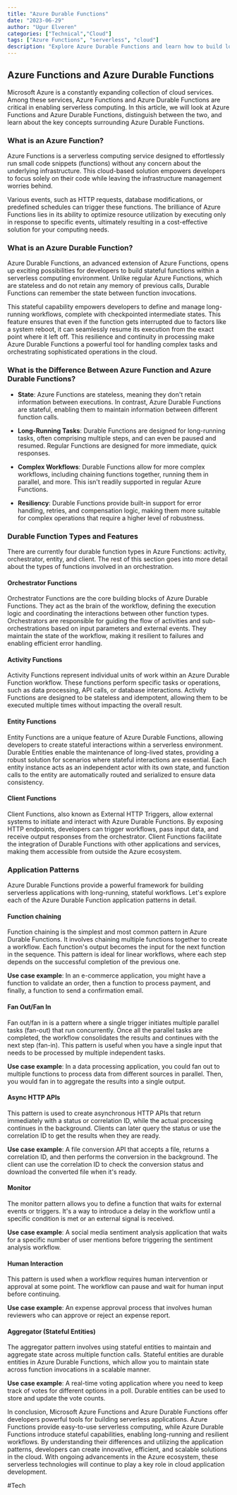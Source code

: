 ```yaml
---
title: "Azure Durable Functions"
date: "2023-06-29"
author: "Ugur Elveren"
categories: ["Technical","Cloud"]
tags: ["Azure Functions", "serverless", "cloud"]
description: "Explore Azure Durable Functions and learn how to build long-running workflows in a serverless computing environment."
---
```


## Azure Functions and Azure Durable Functions

Microsoft Azure is a constantly expanding collection of cloud services. Among these services, Azure Functions and Azure Durable Functions are critical in enabling serverless computing. In this article, we will look at Azure Functions and Azure Durable Functions, distinguish between the two, and learn about the key concepts surrounding Azure Durable Functions.

### What is an Azure Function?

Azure Functions is a serverless computing service designed to effortlessly run small code snippets (functions) without any concern about the underlying infrastructure. This cloud-based solution empowers developers to focus solely on their code while leaving the infrastructure management worries behind.

Various events, such as HTTP requests, database modifications, or predefined schedules can trigger these functions. The brilliance of Azure Functions lies in its ability to optimize resource utilization by executing only in response to specific events, ultimately resulting in a cost-effective solution for your computing needs.

### What is an Azure Durable Function?

Azure Durable Functions, an advanced extension of Azure Functions, opens up exciting possibilities for developers to build stateful functions within a serverless computing environment. Unlike regular Azure Functions, which are stateless and do not retain any memory of previous calls, Durable Functions can remember the state between function invocations.

This stateful capability empowers developers to define and manage long-running workflows, complete with checkpointed intermediate states. This feature ensures that even if the function gets interrupted due to factors like a system reboot, it can seamlessly resume its execution from the exact point where it left off. This resilience and continuity in processing make Azure Durable Functions a powerful tool for handling complex tasks and orchestrating sophisticated operations in the cloud.

### What is the Difference Between Azure Function and Azure Durable Functions?

- **State**: Azure Functions are stateless, meaning they don't retain information between executions. In contrast, Azure Durable Functions are stateful, enabling them to maintain information between different function calls.

- **Long-Running Tasks**: Durable Functions are designed for long-running tasks, often comprising multiple steps, and can even be paused and resumed. Regular Functions are designed for more immediate, quick responses.

- **Complex Workflows**: Durable Functions allow for more complex workflows, including chaining functions together, running them in parallel, and more. This isn't readily supported in regular Azure Functions.

- **Resiliency**: Durable Functions provide built-in support for error handling, retries, and compensation logic, making them more suitable for complex operations that require a higher level of robustness.

### Durable Function Types and Features

There are currently four durable function types in Azure Functions: activity, orchestrator, entity, and client. The rest of this section goes into more detail about the types of functions involved in an orchestration.

#### Orchestrator Functions

Orchestrator Functions are the core building blocks of Azure Durable Functions. They act as the brain of the workflow, defining the execution logic and coordinating the interactions between other function types. Orchestrators are responsible for guiding the flow of activities and sub-orchestrations based on input parameters and external events. They maintain the state of the workflow, making it resilient to failures and enabling efficient error handling.

#### Activity Functions

Activity Functions represent individual units of work within an Azure Durable Function workflow. These functions perform specific tasks or operations, such as data processing, API calls, or database interactions. Activity Functions are designed to be stateless and idempotent, allowing them to be executed multiple times without impacting the overall result.

#### Entity Functions

Entity Functions are a unique feature of Azure Durable Functions, allowing developers to create stateful interactions within a serverless environment. Durable Entities enable the maintenance of long-lived states, providing a robust solution for scenarios where stateful interactions are essential. Each entity instance acts as an independent actor with its own state, and function calls to the entity are automatically routed and serialized to ensure data consistency.

#### Client Functions

Client Functions, also known as External HTTP Triggers, allow external systems to initiate and interact with Azure Durable Functions. By exposing HTTP endpoints, developers can trigger workflows, pass input data, and receive output responses from the orchestrator. Client Functions facilitate the integration of Durable Functions with other applications and services, making them accessible from outside the Azure ecosystem.

### Application Patterns

Azure Durable Functions provide a powerful framework for building serverless applications with long-running, stateful workflows. Let's explore each of the Azure Durable Function application patterns in detail.

#### Function chaining

Function chaining is the simplest and most common pattern in Azure Durable Functions. It involves chaining multiple functions together to create a workflow. Each function's output becomes the input for the next function in the sequence. This pattern is ideal for linear workflows, where each step depends on the successful completion of the previous one.

**Use case example**: In an e-commerce application, you might have a function to validate an order, then a function to process payment, and finally, a function to send a confirmation email.

#### Fan Out/Fan In

Fan out/fan in is a pattern where a single trigger initiates multiple parallel tasks (fan-out) that run concurrently. Once all the parallel tasks are completed, the workflow consolidates the results and continues with the next step (fan-in). This pattern is useful when you have a single input that needs to be processed by multiple independent tasks.

**Use case example**: In a data processing application, you could fan out to multiple functions to process data from different sources in parallel. Then, you would fan in to aggregate the results into a single output.

#### Async HTTP APIs

This pattern is used to create asynchronous HTTP APIs that return immediately with a status or correlation ID, while the actual processing continues in the background. Clients can later query the status or use the correlation ID to get the results when they are ready.

**Use case example**: A file conversion API that accepts a file, returns a correlation ID, and then performs the conversion in the background. The client can use the correlation ID to check the conversion status and download the converted file when it's ready.

#### Monitor

The monitor pattern allows you to define a function that waits for external events or triggers. It's a way to introduce a delay in the workflow until a specific condition is met or an external signal is received.

**Use case example**: A social media sentiment analysis application that waits for a specific number of user mentions before triggering the sentiment analysis workflow.

#### Human Interaction

This pattern is used when a workflow requires human intervention or approval at some point. The workflow can pause and wait for human input before continuing.

**Use case example**: An expense approval process that involves human reviewers who can approve or reject an expense report.

#### Aggregator (Stateful Entities)

The aggregator pattern involves using stateful entities to maintain and aggregate state across multiple function calls. Stateful entities are durable entities in Azure Durable Functions, which allow you to maintain state across function invocations in a scalable manner.

**Use case example**: A real-time voting application where you need to keep track of votes for different options in a poll. Durable entities can be used to store and update the vote counts.

In conclusion, Microsoft Azure Functions and Azure Durable Functions offer developers powerful tools for building serverless applications. Azure Functions provide easy-to-use serverless computing, while Azure Durable Functions introduce stateful capabilities, enabling long-running and resilient workflows. By understanding their differences and utilizing the application patterns, developers can create innovative, efficient, and scalable solutions in the cloud. With ongoing advancements in the Azure ecosystem, these serverless technologies will continue to play a key role in cloud application development.

#Tech
